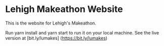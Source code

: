 # Lehigh Makeathon Website

This is the website for Lehigh's Makeathon.

Run yarn install and yarn start to run it on your local machine.
See the live version at [bit.ly/lumakes] (https://bit.ly/lumakes)
